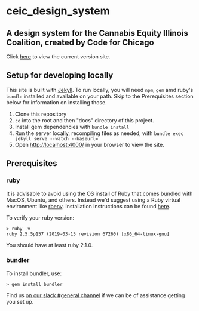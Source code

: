 # ceic_design_system

## A design system for the Cannabis Equity Illinois Coalition, created by Code for Chicago 

Click [here](https://code-for-chicago.github.io/ceic_design_system/) to view the current version site.
## Setup for developing locally 

This site is built with [Jekyll](https://jekyllrb.com/). To run locally, you will need `npm`, `gem` amd ruby's `bundle` installed and available on your path.  Skip to the Prerequisites section below for information on installing those.

  1. Clone this repository
  1. `cd` into the root and then "docs" directory of this project.
  1. Install gem dependencies with `bundle install`
  1. Run the server locally, recompiling files as needed, with `bundle exec jekyll serve --watch --baseurl=`
  1. Open [http://localhost:4000/](http://localhost:4000/) in your browser to view the site.

## Prerequisites

### ruby
It is advisable to avoid using the OS install of Ruby that comes bundled with MacOS, Ubuntu, and others. Instead we'd suggest using a Ruby virtual environment like [rbenv](https://github.com/rbenv/rbenv). Installation instructions can be found [here](https://github.com/rbenv/rbenv#installation).

To verify your ruby version:

```
> ruby -v
ruby 2.5.5p157 (2019-03-15 revision 67260) [x86_64-linux-gnu]
```

You should have at least ruby 2.1.0.

### bundler
To install bundler, use:
```
> gem install bundler
```

Find us [on our slack #general channel](https://code-for-chicago-slack-invite.herokuapp.com/) if we can be of assistance getting you set up.